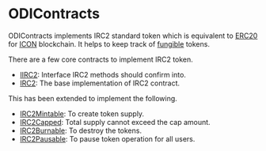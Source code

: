 # ODIContracts

ODIContracts implements IRC2 standard token which is equivalent to [ERC20]() for [ICON](https://icon.foundation/?lang=en) blockchain. It helps to keep track of [fungible](https://en.wikipedia.org/wiki/Fungibility) tokens.

There are a few core contracts to implement IRC2 token.

-   [IIRC2](): Interface IRC2 methods should confirm into.
-   [IRC2](IRC2.md): The base implementation of IRC2 contract.

This has been extended to implement the following.

-   [IRC2Mintable](IRC2Mintable.md): To create token supply.
-   [IRC2Capped](IRC2Capped.md): Total supply cannot exceed the cap amount.
-   [IRC2Burnable](IRC2Burnable.md): To destroy the tokens.
-   [IRC2Pausable](IRC2Pausable.md): To pause token operation for all users.
